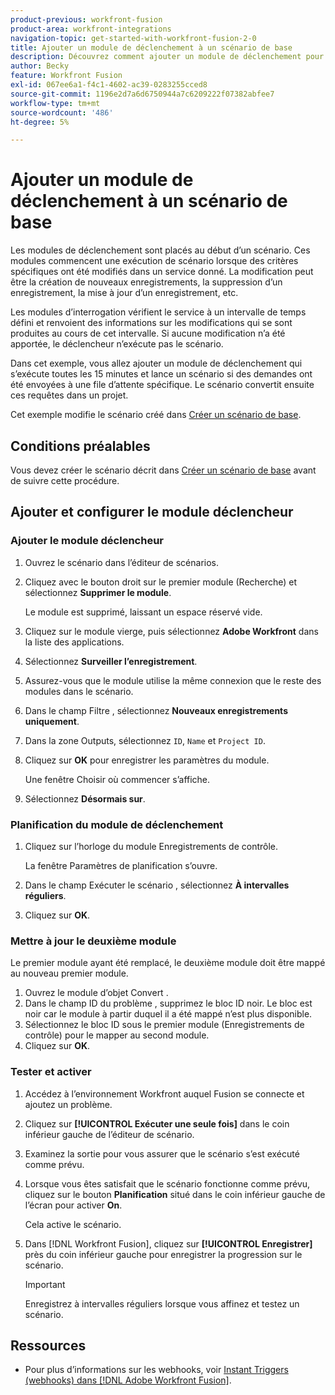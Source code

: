 ```yaml
---
product-previous: workfront-fusion
product-area: workfront-integrations
navigation-topic: get-started-with-workfront-fusion-2-0
title: Ajouter un module de déclenchement à un scénario de base
description: Découvrez comment ajouter un module de déclenchement pour permettre au scénario de rechercher périodiquement de nouvelles requêtes et de les convertir en projets.
author: Becky
feature: Workfront Fusion
exl-id: 067ee6a1-f4c1-4602-ac39-0283255cced8
source-git-commit: 1196e2d7a6d6750944a7c6209222f07382abfee7
workflow-type: tm+mt
source-wordcount: '486'
ht-degree: 5%

---
```


# Ajouter un module de déclenchement à un scénario de base

Les modules de déclenchement sont placés au début d’un scénario. Ces modules commencent une exécution de scénario lorsque des critères spécifiques ont été modifiés dans un service donné. La modification peut être la création de nouveaux enregistrements, la suppression d’un enregistrement, la mise à jour d’un enregistrement, etc.

Les modules d’interrogation vérifient le service à un intervalle de temps défini et renvoient des informations sur les modifications qui se sont produites au cours de cet intervalle. Si aucune modification n’a été apportée, le déclencheur n’exécute pas le scénario.

Dans cet exemple, vous allez ajouter un module de déclenchement qui s’exécute toutes les 15 minutes et lance un scénario si des demandes ont été envoyées à une file d’attente spécifique. Le scénario convertit ensuite ces requêtes dans un projet.

Cet exemple modifie le scénario créé dans [Créer un scénario de base](/help/quicksilver/workfront-fusion/get-started/build-practice-scenarios/create-simple-scenario.md).

## Conditions préalables

Vous devez créer le scénario décrit dans [Créer un scénario de base](/help/quicksilver/workfront-fusion/get-started/build-practice-scenarios/create-simple-scenario.md) avant de suivre cette procédure.

## Ajouter et configurer le module déclencheur

### Ajouter le module déclencheur

1. Ouvrez le scénario dans l’éditeur de scénarios.
1. Cliquez avec le bouton droit sur le premier module (Recherche) et sélectionnez **Supprimer le module**.

   Le module est supprimé, laissant un espace réservé vide.

1. Cliquez sur le module vierge, puis sélectionnez **Adobe Workfront** dans la liste des applications.
1. Sélectionnez **Surveiller l’enregistrement**.
1. Assurez-vous que le module utilise la même connexion que le reste des modules dans le scénario.
1. Dans le champ Filtre , sélectionnez **Nouveaux enregistrements uniquement**.
1. Dans la zone Outputs, sélectionnez `ID`, `Name` et `Project ID`.
1. Cliquez sur **OK** pour enregistrer les paramètres du module.

   Une fenêtre Choisir où commencer s’affiche.

1. Sélectionnez **Désormais sur**.

### Planification du module de déclenchement

1. Cliquez sur l’horloge du module Enregistrements de contrôle.

   La fenêtre Paramètres de planification s’ouvre.

1. Dans le champ Exécuter le scénario , sélectionnez **À intervalles réguliers**.

1. Cliquez sur **OK**.

### Mettre à jour le deuxième module

Le premier module ayant été remplacé, le deuxième module doit être mappé au nouveau premier module.

1. Ouvrez le module d’objet Convert .
1. Dans le champ ID du problème , supprimez le bloc ID noir. Le bloc est noir car le module à partir duquel il a été mappé n’est plus disponible.
1. Sélectionnez le bloc ID sous le premier module (Enregistrements de contrôle) pour le mapper au second module.
1. Cliquez sur **OK**.

### Tester et activer

1. Accédez à l’environnement Workfront auquel Fusion se connecte et ajoutez un problème.
1. Cliquez sur **[!UICONTROL Exécuter une seule fois]** dans le coin inférieur gauche de l’éditeur de scénario.
1. Examinez la sortie pour vous assurer que le scénario s’est exécuté comme prévu.
1. Lorsque vous êtes satisfait que le scénario fonctionne comme prévu, cliquez sur le bouton **Planification** situé dans le coin inférieur gauche de l’écran pour activer **On**.

   Cela active le scénario.
1. Dans [!DNL Workfront Fusion], cliquez sur **[!UICONTROL Enregistrer]** près du coin inférieur gauche pour enregistrer la progression sur le scénario.

   >[!IMPORTANT]
   >
   >Enregistrez à intervalles réguliers lorsque vous affinez et testez un scénario.

## Ressources

* Pour plus d’informations sur les webhooks, voir [Instant Triggers (webhooks) dans [!DNL Adobe Workfront Fusion]](/help/quicksilver/workfront-fusion/webhooks/instant-triggers-webhooks.md).
